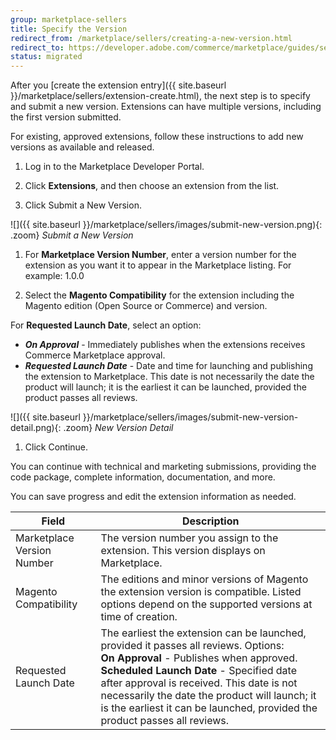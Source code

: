 ```yaml
---
group: marketplace-sellers
title: Specify the Version
redirect_from: /marketplace/sellers/creating-a-new-version.html
redirect_to: https://developer.adobe.com/commerce/marketplace/guides/sellers/extension-version/
status: migrated
---
```


After you [create the extension entry]({{ site.baseurl }}/marketplace/sellers/extension-create.html), the next step is to specify and submit a new version. Extensions can have multiple versions, including the first version submitted.

For existing, approved extensions, follow these instructions to add new versions as available and released.

1. Log in to the Marketplace Developer Portal.

1. Click **Extensions**, and then choose an extension from the list.

1. Click <span class="btn">Submit a New Version</span>.

  ![]({{ site.baseurl }}/marketplace/sellers/images/submit-new-version.png){: .zoom}
  _Submit a New Version_

1. For **Marketplace Version Number**, enter a version number for the extension as you want it to appear in the Marketplace listing. For example: 1.0.0

1. Select the **Magento Compatibility** for the extension including the Magento edition (Open Source or Commerce) and version.

For **Requested Launch Date**, select an option:

-  ***On Approval*** - Immediately publishes when the extensions receives Commerce Marketplace approval.
-  ***Requested Launch Date*** - Date and time for launching and publishing the extension to Marketplace. This date is not necessarily the date the product will launch; it is the earliest it can be launched, provided the product passes all reviews.

![]({{ site.baseurl }}/marketplace/sellers/images/submit-new-version-detail.png){: .zoom}
  _New Version Detail_

1. Click <span class="btn">Continue</span>.

You can continue with technical and marketing submissions, providing the code package, complete information, documentation, and more.

You can save progress and edit the extension information as needed.

|Field|Description|
|--- |--- |
|Marketplace Version Number|The version number you assign to the extension. This version displays on Marketplace.|
|Magento Compatibility|The editions and minor versions of Magento the extension version is compatible. Listed options depend on the supported versions at time of creation.|
|Requested Launch Date|The earliest the extension can be launched, provided it passes all reviews. Options: <br/>**On Approval** - Publishes when approved. <br/>**Scheduled Launch Date** - Specified date after approval is received. This date is not necessarily the date the product will launch; it is the earliest it can be launched, provided the product passes all reviews.|

